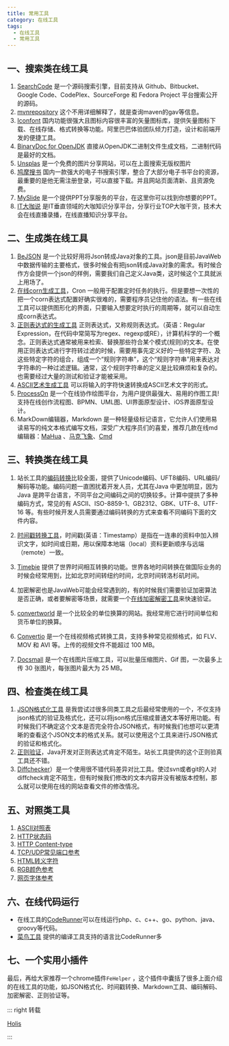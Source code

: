 ```yaml
---
title: 常用工具
category: 在线工具
tags:
  - 在线工具
  - 常用工具
---
```




## 一、搜索类在线工具

1. [SearchCode](https://searchcode.com/) 是一个源码搜索引擎，目前支持从 Github、Bitbucket、Google Code、CodePlex、SourceForge 和 Fedora Project 平台搜索公开的源码。
2. [mvnrepository](http://mvnrepository.com/) 这个不用详细解释了，就是查询maven的gav等信息。
3. [Iconfont](https://www.iconfont.cn/) 国内功能很强大且图标内容很丰富的矢量图标库，提供矢量图标下载、在线存储、格式转换等功能。阿里巴巴体验团队倾力打造，设计和前端开发的便捷工具。
4. [BinaryDoc for OpenJDK](https://openjdk.binarydoc.org/net.java/openjdk/) 直接从OpenJDK二进制文件生成文档，二进制代码是最好的文档。
5. [Unsplas](https://unsplash.com/) 是一个免费的图片分享网站，可以在上面搜索无版权图片
6. [鸠摩搜书](https://www.jiumodiary.com/) 国内一款强大的电子书搜索引擎，整合了大部分电子书平台的资源，最重要的是他无需注册登录，可以直接下载。并且网站页面清新、且资源免费。
7. [MySlide](https://myslide.cn/) 是一个提供PPT分享服务的平台，在这里你可以找到你想要的PPT。
8. [IT大咖说](https://www.itdks.com/) 是IT垂直领域的大咖知识分享平台，分享行业TOP大咖干货，技术大会在线直播录播，在线直播知识分享平台。



## 二、生成类在线工具

1. [BeJSON](http://www.bejson.com/json2javapojo) 是一个比较好用将Json转成Java对象的工具。json是目前JavaWeb中数据传输的主要格式，很多时候会有把json转成Java对象的需求。有时候合作方会提供一个json的样例，需要我们自己定义Java类，这时候这个工具就派上用场了。
2. [在线corn生成工具](https://cron.qqe2.com/)，Cron 一般用于配置定时任务的执行。但是要想一次性的把一个corn表达式配置好确实很难的，需要程序员记住他的语法。有一些在线工具可以提供图形化的界面，只要输入想要定时执行的周期等，就可以自动生成corn表达式。
3. [正则表达式的生成工具](http://tool.chinaz.com/tools/regexgenerate) 正则表达式，又称规则表达式。（英语：Regular Expression，在代码中常简写为regex、regexp或RE），计算机科学的一个概念。正则表达式通常被用来检索、替换那些符合某个模式(规则)的文本。在使用正则表达式进行字符转过滤的时候，需要用事先定义好的一些特定字符、及这些特定字符的组合，组成一个“规则字符串”，这个“规则字符串”用来表达对字符串的一种过滤逻辑。通常，这个规则字符串的定义是比较麻烦和复杂的。也需要经过大量的测试和验证才能被采用。
4. [ASCII艺术生成工具](http://patorjk.com/software/taag/) 可以将输入的字符快速转换成ASCII艺术文字的形式。
5. [ProcessOn](https://www.processon.com/) 是一个在线协作绘图平台，为用户提供最强大、易用的作图工具!支持在线创作流程图、BPMN、UML图、UI界面原型设计、iOS界面原型设计。
6. MarkDown编辑器，Markdown 是一种轻量级标记语言，它允许人们使用易读易写的纯文本格式编写文档，深受广大程序员们的喜爱，推荐几款在线md编辑器：[MaHua](https://mahua.jser.me/ ) 、[马克飞象](https://maxiang.io/ )、[Cmd](https://www.zybuluo.com/mdeditor )



## 三、转换类在线工具

1. 站长工具的[编码转换](http://tool.chinaz.com/tools/unicode.aspx )比较全面，提供了Unicode编码、UFT8编码、URL编码/解码等功能。编码问题一直困扰着开发人员，尤其在Java 中更加明显，因为Java 是跨平台语言，不同平台之间编码之间的切换较多。计算中提拱了多种编码方式，常见的有 ASCII、ISO-8859-1、GB2312、GBK、UTF-8、UTF-16 等。有些时候开发人员需要通过编码转换的方式来查看不同编码下面的文件内容。

2. [时间戳转换工具](http://tool.chinaz.com/Tools/unixtime.aspx)，时间戳(英语：Timestamp）是指在一连串的资料中加入辨识文字，如时间或日期，用以保障本地端（local）资料更新顺序与远端（remote）一致。
3. [Timebie](http://www.timebie.com/cn/easternbeijing.php ) 提供了世界时间相互转换的功能。世界各地时间转换在做国际业务的时候会经常用到，比如北京时间转纽约时间，北京时间转洛杉矶时间。
4. 加密解密也是JavaWeb可能会经常遇到的，有的时候我们需要验证加密算法是否正确，或者要解密等场景，就需要一个[在线加密解密工具](http://tool.chinaz.com/tools/textencrypt.aspx )来快速验证。

5. [convertworld](https://www.convertworld.com/zh-hans/ ) 是一个比较全的单位换算的网站。我经常用它进行时间单位和货币单位的换算。
6. [Convertio](https://convertio.co/zh/flv-mp4/) 是一个在线视频格式转换工具，支持多种常见视频格式，如 FLV、MOV 和 AVI 等。上传的视频文件不能超过 100 MB。
7. [Docsmall](https://docsmall.com/image-compress) 是一个在线图片压缩工具，可以批量压缩图片、Gif 图，一次最多上传 30 张图片，每张图片最大为 25 MB。



## 四、检查类在线工具

1. [JSON格式化工具](https://www.json.cn/) 是我尝试过很多同类工具之后最经常使用的一个，不仅支持json格式的验证及格式化，还可以将json格式压缩成普通文本等好用功能。有时候我们不确定这个文本是否完全符合JSON格式，有时候我们也想可以更清晰的查看这个JSON文本的格式关系。就可以使用这个工具来进行JSON格式的验证和格式化。
2. [正则验证](http://tool.chinaz.com/regex)，Java开发对正则表达式肯定不陌生。站长工具提供的这个正则验真工具还不错。
3. [Diffchecker](http://tool.chinaz.com/regex)）是一个使用很不错代码差异对比工具。使过svn或者git的人对diffcheck肯定不陌生，但有时候我们修改的文本内容并没有被版本控制，那么就可以使用在线的网站查看文件的修改情况。



## 五、对照类工具

1. [ASCII对照表](http://tool.oschina.net/commons?type=4)
2. [HTTP状态码](http://tool.oschina.net/commons?type=5)
3. [HTTP Content-type](http://tool.oschina.net/commons)
4. [TCP/UDP常见端口参考](http://tool.oschina.net/commons?type=7)
5. [HTML转义字符](http://tool.oschina.net/commons?type=2)
6. [RGB颜色参考](http://tool.oschina.net/commons?type=2)
7. [网页字体参考](http://tool.oschina.net/commons?type=8)



## 六、在线代码运行

- 在线工具的[CodeRunner](https://tool.lu/coderunner/ )可以在线运行php、c、c++、go、python、java、groovy等代码。
- [菜鸟工具](https://c.runoob.com/)  提供的编译工具支持的语言比CodeRunner多



## 七、一个实用小插件

最后，再给大家推荐一个chrome插件`FeHelper` ，这个插件中囊括了很多上面介绍的在线工具的功能，如JSON格式化、时间戳转换、Markdown工具、编码解码、加密解密、正则验证等。



::: right 转载

[Holis](https://www.hollischuang.com/%E5%B8%B8%E7%94%A8%E5%B7%A5%E5%85%B7)

:::